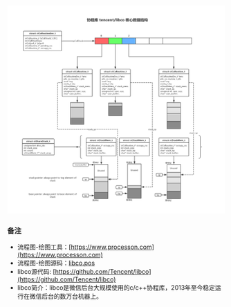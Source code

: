 ![libco routine data structure](libco.png)

### 备注

- 流程图-绘图工具：[https://www.processon.com](https://www.processon.com)
- 流程图-绘图源码：[libco.pos](libco.pos)
- libco源代码: [https://github.com/Tencent/libco](https://github.com/Tencent/libco)
- libco简介：libco是微信后台大规模使用的c/c++协程库，2013年至今稳定运行在微信后台的数万台机器上。